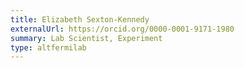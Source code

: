 ```yaml
---
title: Elizabeth Sexton-Kennedy
externalUrl: https://orcid.org/0000-0001-9171-1980
summary: Lab Scientist, Experiment
type: altfermilab
---
```

